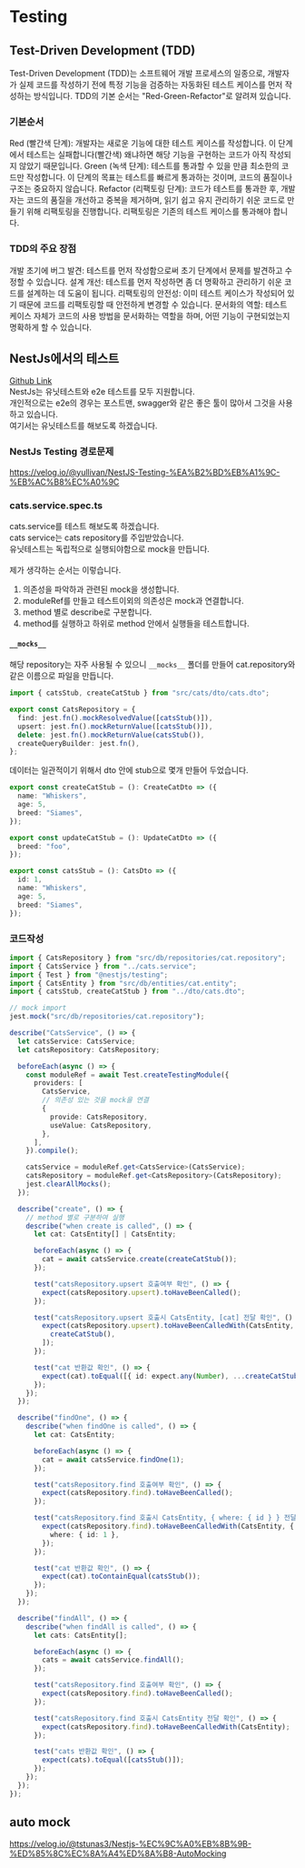 # Testing

## Test-Driven Development (TDD)

Test-Driven Development (TDD)는 소프트웨어 개발 프로세스의 일종으로, 개발자가 실제 코드를 작성하기 전에 특정 기능을 검증하는 자동화된 테스트 케이스를 먼저 작성하는 방식입니다. TDD의 기본 순서는 "Red-Green-Refactor"로 알려져 있습니다.

### 기본순서

Red (빨간색 단계): 개발자는 새로운 기능에 대한 테스트 케이스를 작성합니다. 이 단계에서 테스트는 실패합니다(빨간색) 왜냐하면 해당 기능을 구현하는 코드가 아직 작성되지 않았기 때문입니다.
Green (녹색 단계): 테스트를 통과할 수 있을 만큼 최소한의 코드만 작성합니다. 이 단계의 목표는 테스트를 빠르게 통과하는 것이며, 코드의 품질이나 구조는 중요하지 않습니다.
Refactor (리팩토링 단계): 코드가 테스트를 통과한 후, 개발자는 코드의 품질을 개선하고 중복을 제거하며, 읽기 쉽고 유지 관리하기 쉬운 코드로 만들기 위해 리팩토링을 진행합니다. 리팩토링은 기존의 테스트 케이스를 통과해야 합니다.

### TDD의 주요 장점

개발 초기에 버그 발견: 테스트를 먼저 작성함으로써 초기 단계에서 문제를 발견하고 수정할 수 있습니다.
설계 개선: 테스트를 먼저 작성하면 좀 더 명확하고 관리하기 쉬운 코드를 설계하는 데 도움이 됩니다.
리팩토링의 안전성: 이미 테스트 케이스가 작성되어 있기 때문에 코드를 리팩토링할 때 안전하게 변경할 수 있습니다.
문서화의 역할: 테스트 케이스 자체가 코드의 사용 방법을 문서화하는 역할을 하며, 어떤 기능이 구현되었는지 명확하게 할 수 있습니다.

## NestJs에서의 테스트

[Github Link](https://github.com/gornoba/nestjs-describe/tree/ecdec22e2f7d5796934d72783c1954ee821ce9ea)  
NestJs는 유닛테스트와 e2e 테스트를 모두 지원합니다.  
개인적으로는 e2e의 경우는 포스트맨, swagger와 같은 좋은 툴이 많아서 그것을 사용하고 있습니다.  
여기서는 유닛테스트를 해보도록 하겠습니다.

### NestJs Testing 경로문제

https://velog.io/@yullivan/NestJS-Testing-%EA%B2%BD%EB%A1%9C-%EB%AC%B8%EC%A0%9C

### cats.service.spec.ts

cats.service를 테스트 해보도록 하겠습니다.  
cats service는 cats repository를 주입받았습니다.  
유닛테스트는 독립적으로 실행되야함으로 mock을 만듭니다.<br/><br/>
제가 생각하는 순서는 이렇습니다.

1. 의존성을 파악하과 관련된 mock을 생성합니다.
2. moduleRef를 만들고 테스트이외의 의존성은 mock과 연결합니다.
3. method 별로 describe로 구분합니다.
4. method를 실행하고 하위로 method 안에서 실행들을 테스트합니다.

#### `__mocks__`

해당 repository는 자주 사용될 수 있으니 `__mocks__` 폴더를 만들어 cat.repository와 같은 이름으로 파일을 만듭니다.

```typescript
import { catsStub, createCatStub } from "src/cats/dto/cats.dto";

export const CatsRepository = {
  find: jest.fn().mockResolvedValue([catsStub()]),
  upsert: jest.fn().mockReturnValue([catsStub()]),
  delete: jest.fn().mockReturnValue(catsStub()),
  createQueryBuilder: jest.fn(),
};
```

데이터는 일관적이기 위해서 dto 안에 stub으로 몇개 만들어 두었습니다.

```typescript
export const createCatStub = (): CreateCatDto => ({
  name: "Whiskers",
  age: 5,
  breed: "Siames",
});

export const updateCatStub = (): UpdateCatDto => ({
  breed: "foo",
});

export const catsStub = (): CatsDto => ({
  id: 1,
  name: "Whiskers",
  age: 5,
  breed: "Siames",
});
```

### 코드작성

```typescript
import { CatsRepository } from "src/db/repositories/cat.repository";
import { CatsService } from "../cats.service";
import { Test } from "@nestjs/testing";
import { CatsEntity } from "src/db/entities/cat.entity";
import { catsStub, createCatStub } from "../dto/cats.dto";

// mock import
jest.mock("src/db/repositories/cat.repository");

describe("CatsService", () => {
  let catsService: CatsService;
  let catsRepository: CatsRepository;

  beforeEach(async () => {
    const moduleRef = await Test.createTestingModule({
      providers: [
        CatsService,
        // 의존성 있는 것을 mock을 연결
        {
          provide: CatsRepository,
          useValue: CatsRepository,
        },
      ],
    }).compile();

    catsService = moduleRef.get<CatsService>(CatsService);
    catsRepository = moduleRef.get<CatsRepository>(CatsRepository);
    jest.clearAllMocks();
  });

  describe("create", () => {
    // method 별로 구분하여 실행
    describe("when create is called", () => {
      let cat: CatsEntity[] | CatsEntity;

      beforeEach(async () => {
        cat = await catsService.create(createCatStub());
      });

      test("catsRepository.upsert 호출여부 확인", () => {
        expect(catsRepository.upsert).toHaveBeenCalled();
      });

      test("catsRepository.upsert 호출시 CatsEntity, [cat] 전달 확인", () => {
        expect(catsRepository.upsert).toHaveBeenCalledWith(CatsEntity, [
          createCatStub(),
        ]);
      });

      test("cat 반환값 확인", () => {
        expect(cat).toEqual([{ id: expect.any(Number), ...createCatStub() }]);
      });
    });
  });

  describe("findOne", () => {
    describe("when findOne is called", () => {
      let cat: CatsEntity;

      beforeEach(async () => {
        cat = await catsService.findOne(1);
      });

      test("catsRepository.find 호출여부 확인", () => {
        expect(catsRepository.find).toHaveBeenCalled();
      });

      test("catsRepository.find 호출시 CatsEntity, { where: { id } } 전달 확인", () => {
        expect(catsRepository.find).toHaveBeenCalledWith(CatsEntity, {
          where: { id: 1 },
        });
      });

      test("cat 반환값 확인", () => {
        expect(cat).toContainEqual(catsStub());
      });
    });
  });

  describe("findAll", () => {
    describe("when findAll is called", () => {
      let cats: CatsEntity[];

      beforeEach(async () => {
        cats = await catsService.findAll();
      });

      test("catsRepository.find 호출여부 확인", () => {
        expect(catsRepository.find).toHaveBeenCalled();
      });

      test("catsRepository.find 호출시 CatsEntity 전달 확인", () => {
        expect(catsRepository.find).toHaveBeenCalledWith(CatsEntity);
      });

      test("cats 반환값 확인", () => {
        expect(cats).toEqual([catsStub()]);
      });
    });
  });
});
```

## auto mock

https://velog.io/@tstunas3/Nestjs-%EC%9C%A0%EB%8B%9B-%ED%85%8C%EC%8A%A4%ED%8A%B8-AutoMocking
